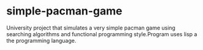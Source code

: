 # simple-pacman-game
University project that simulates a very  simple pacman game using searching algorithms and functional programming style.Program uses lisp a the programming language.
